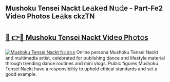 ## Mushoku Tensei Nackt Le𝚊k𝚎d N𝚞𝚍e - Part-Fe2 Vid𝚎o Photos Le𝚊ks ckzTN

# <h2><a href="http://fb35lm6.evod.top/?m=Mushoku+Tensei+Nackt">🔗 👉🔴 Mushoku Tensei Nackt Vid𝚎o Ph𝚘t𝚘s</a></h2>

[![Mushoku Tensei Nackt N𝚞d𝚎s](https://i.imgur.com/8V9OHl7.gif)](http://fb35lm6.evod.top/?m=Mushoku+Tensei+Nackt)
Online persona Mushoku Tensei Nackt and multimedia artist, celebrated for publishing dance and lifestyle material through trending dance routines and mini vlogs. Public figures Mushoku Tensei Nackt have a responsibility to uphold ethical standards and set a good example. 
